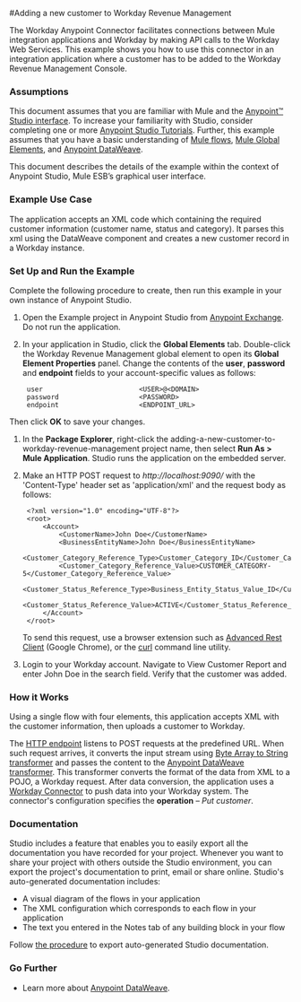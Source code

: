 #Adding a new customer to Workday Revenue Management

The Workday Anypoint Connector facilitates connections between Mule integration applications and Workday by making API calls to the Workday Web Services. This example shows you how to use this connector in an integration application where a customer has to be added to the Workday Revenue Management Console.

### Assumptions ###

This document assumes that you are familiar with Mule and the [Anypoint™ Studio interface](http://www.mulesoft.org/documentation/display/current/Anypoint+Studio+Essentials). To increase your familiarity with Studio, consider completing one or more [Anypoint Studio Tutorials](http://www.mulesoft.org/documentation/display/current/Basic+Studio+Tutorial). Further, this example assumes that you have a basic understanding of [Mule flows](http://www.mulesoft.org/documentation/display/current/Mule+Application+Architecture), [Mule Global Elements](http://www.mulesoft.org/documentation/display/current/Global+Elements), and [Anypoint DataWeave](http://www.mulesoft.org/documentation/display/current/Weave+Reference+Documentation). 

This document describes the details of the example within the context of Anypoint Studio, Mule ESB’s graphical user interface.

### Example Use Case ###

The application accepts an XML code which containing the required customer information (customer name, status and category). It parses this xml using the DataWeave component and creates a new customer record in a Workday instance.

### Set Up and Run the Example ###

Complete the following procedure to create, then run this example in your own instance of Anypoint Studio.

1. Open the Example project in Anypoint Studio from [Anypoint Exchange](http://www.mulesoft.org/documentation/display/current/Anypoint+Exchange). Do not run the application.
1. In your application in Studio, click the **Global Elements** tab. Double-click the Workday Revenue Management global element to open its **Global Element Properties** panel. Change the contents of the **user**, **password** and **endpoint** fields to your account-specific values as follows:

		user						<USER>@<DOMAIN>
		password					<PASSWORD>
		endpoint					<ENDPOINT_URL>
Then click **OK** to save your changes. 
1. In the **Package Explorer**, right-click the adding-a-new-customer-to-workday-revenue-management project name, then select **Run As > Mule Application**. Studio runs the application on the embedded server.  
1. Make an HTTP POST request to *http://localhost:9090/* with the 'Content-Type' header set as 'application/xml' and the request body as follows:

		<?xml version="1.0" encoding="UTF-8"?>
		<root>
			<Account>
				<CustomerName>John Doe</CustomerName>
				<BusinessEntityName>John Doe</BusinessEntityName>
				<Customer_Category_Reference_Type>Customer_Category_ID</Customer_Category_Reference_Type>
				<Customer_Category_Reference_Value>CUSTOMER_CATEGORY-5</Customer_Category_Reference_Value>
				<Customer_Status_Reference_Type>Business_Entity_Status_Value_ID</Customer_Status_Reference_Type>
				<Customer_Status_Reference_Value>ACTIVE</Customer_Status_Reference_Value>
			</Account>
		</root>

	To send this request, use a browser extension such as [Advanced Rest Client](https://chrome.google.com/webstore/detail/advanced-rest-client/hgmloofddffdnphfgcellkdfbfbjeloo) (Google Chrome), or the [curl](http://curl.haxx.se/) command line utility. 
8. Login to your Workday account. Navigate to View Customer Report and enter John Doe in the search field. Verify that the customer was added.

### How it Works ###

Using a single flow with four elements, this application accepts XML with the customer information, then uploads a customer to Workday. 

The [HTTP endpoint](http://www.mulesoft.org/documentation/display/current/HTTP+Connector) listens to POST requests at the predefined URL. When such request arrives, it converts the input stream using [Byte Array to String transformer](http://www.mulesoft.org/documentation/display/current/Using+Transformers) and passes the content to the [Anypoint DataWeave transformer](http://www.mulesoft.org/documentation/display/current/Weave+Reference+Documentation). This transformer converts the format of the data from XML to a POJO, a Workday request. After data conversion, the application uses a [Workday Connector](http://www.mulesoft.org/documentation/display/current/Workday+Connector) to push data into your Workday system. The connector's configuration specifies the **operation** – *Put customer*. 

### Documentation ###

Studio includes a feature that enables you to easily export all the documentation you have recorded for your project. Whenever you want to share your project with others outside the Studio environment, you can export the project's documentation to print, email or share online. Studio's auto-generated documentation includes:

- A visual diagram of the flows in your application
- The XML configuration which corresponds to each flow in your application
- The text you entered in the Notes tab of any building block in your flow

Follow [the procedure](http://www.mulesoft.org/documentation/display/current/Importing+and+Exporting+in+Studio#ImportingandExportinginStudio-ExportingStudioDocumentation) to export auto-generated Studio documentation.

### Go Further ###

- Learn more about [Anypoint DataWeave](http://www.mulesoft.org/documentation/display/current/Weave+Reference+Documentation).